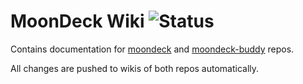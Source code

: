 # MoonDeck Wiki ![Status](https://github.com/FrogTheFrog/moondeck-wiki/actions/workflows/publish-wiki.yml/badge.svg)

Contains documentation for [moondeck](https://github.com/FrogTheFrog/moondeck) and [moondeck-buddy](https://github.com/FrogTheFrog/moondeck-buddy) repos.

All changes are pushed to wikis of both repos automatically.

